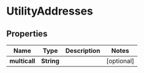 # UtilityAddresses

## Properties
Name | Type | Description | Notes
------------ | ------------- | ------------- | -------------
**multicall** | **String** |  |  [optional]
